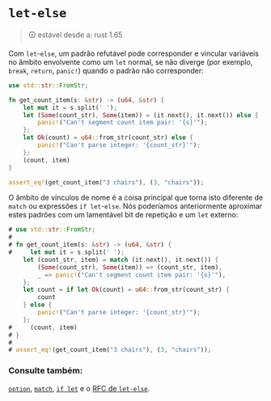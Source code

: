 # `let-else`

> 🛈 estável desde a: rust 1.65

Com `let`-`else`, um padrão refutável pode corresponder e vincular variáveis no âmbito envolvente como um `let` normal, se não diverge (por exemplo, `break`, `return`, `panic!`) quando o padrão não corresponder:

```rust
use std::str::FromStr;

fn get_count_item(s: &str) -> (u64, &str) {
    let mut it = s.split(' ');
    let (Some(count_str), Some(item)) = (it.next(), it.next()) else {
        panic!("Can't segment count item pair: '{s}'");
    };
    let Ok(count) = u64::from_str(count_str) else {
        panic!("Can't parse integer: '{count_str}'");
    };
    (count, item)
}

assert_eq!(get_count_item("3 chairs"), (3, "chairs"));
```

O âmbito de vínculos de nome é a coisa principal que torna isto diferente de `match` ou expressões `if let`-`else`. Nós poderíamos anteriormente aproximar estes padrões com um lamentável bit de repetição e um `let` externo:

```rust
# use std::str::FromStr;
# 
# fn get_count_item(s: &str) -> (u64, &str) {
#     let mut it = s.split(' ');
    let (count_str, item) = match (it.next(), it.next()) {
        (Some(count_str), Some(item)) => (count_str, item),
        _ => panic!("Can't segment count item pair: '{s}'"),
    };
    let count = if let Ok(count) = u64::from_str(count_str) {
        count
    } else {
        panic!("Can't parse integer: '{count_str}'");
    };
#     (count, item)
# }
# 
# assert_eq!(get_count_item("3 chairs"), (3, "chairs"));
```

### Consulte também:

[`option`][option], [`match`][match], [`if let`][if_let] e o [RFC de `let-else`][let_else_rfc].


[match]: ./match.md
[if_let]: ./if_let.md
[let_else_rfc]: https://rust-lang.github.io/rfcs/3137-let-else.html
[option]: ../std/option.md